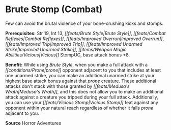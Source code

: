 ﻿---
cssclass: [feats]

---
# Brute Stomp (Combat)

Few can avoid the brutal violence of your bone-crushing kicks and stomps.

**Prerequisites:** Str 19, Int 13, _[[feats/Brute Style|Brute Style]]_, _[[feats/Combat Reflexes|Combat Reflexes]]_, _[[feats/Improved Overrun|Improved Overrun]]_, _[[feats/Improved Trip|Improved Trip]]_, _[[feats/Improved Unarmed Strike|Improved Unarmed Strike]]_, _[[items/Weapon Magic Abilities/Vicious|Vicious]]_ StompUC, base attack bonus +8.

**Benefit:** While using _Brute Style_, when you make a full attack with a _[[conditions/Prone|prone]]_ opponent adjacent to you that includes at least one unarmed strike, you can make an additional unarmed strike at your highest base attack bonus against that _prone_ creature. These additional attacks don't stack with those granted by _[[feats/Medusa's Wrath|Medusa's Wrath]]_, and this does not allow you to make an additional attack against a creature you tripped during your full attack. Additionally, you can use your _[[feats/Vicious Stomp|Vicious Stomp]]_ feat against any opponent within your natural reach regardless of whether it falls _prone_ adjacent to you.

**Source** Horror Adventures